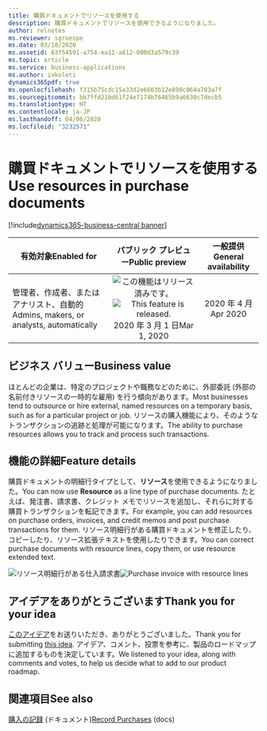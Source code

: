 ```yaml
---
title: 購買ドキュメントでリソースを使用する
description: 購買ドキュメントでリソースを使用できるようになりました。
author: relnotes
ms.reviewer: sgroespe
ms.date: 03/18/2020
ms.assetid: 63f54591-a754-ea11-a812-000d3a579c39
ms.topic: article
ms.service: business-applications
ms.author: ivkoleti
dynamics365pdf: true
ms.openlocfilehash: f315b75cdc15a33d2e6663b12e890c064a703a7f
ms.sourcegitcommit: bb7ffd21bd61f24e7174b76465b9a6630c7decb5
ms.translationtype: HT
ms.contentlocale: ja-JP
ms.lasthandoff: 04/06/2020
ms.locfileid: "3232571"
---
```

# <a name="use-resources-in-purchase-documents"></a><span data-ttu-id="cfff4-103">購買ドキュメントでリソースを使用する</span><span class="sxs-lookup"><span data-stu-id="cfff4-103">Use resources in purchase documents</span></span>
[!include[dynamics365-business-central banner](../includes/dynamics365-business-central.md)]

| <span data-ttu-id="cfff4-104">有効対象</span><span class="sxs-lookup"><span data-stu-id="cfff4-104">Enabled for</span></span>    |  <span data-ttu-id="cfff4-105">パブリック プレビュー</span><span class="sxs-lookup"><span data-stu-id="cfff4-105">Public preview</span></span> | <span data-ttu-id="cfff4-106">一般提供</span><span class="sxs-lookup"><span data-stu-id="cfff4-106">General availability</span></span> | 
| ---------- | :----------: |:----------: |
|<span data-ttu-id="cfff4-107">管理者、作成者、またはアナリスト、自動的</span><span class="sxs-lookup"><span data-stu-id="cfff4-107">Admins, makers, or analysts, automatically</span></span>|<span data-ttu-id="cfff4-108">![この機能はリリース済みです。](/dynamics365-release-plan/media/green-checkmark.png "この機能はリリース済みです。")</span><span class="sxs-lookup"><span data-stu-id="cfff4-108">![This feature is released.](/dynamics365-release-plan/media/green-checkmark.png "This feature is released.")</span></span> <span data-ttu-id="cfff4-109">2020 年 3 月 1 日</span><span class="sxs-lookup"><span data-stu-id="cfff4-109">Mar 1, 2020</span></span>| <span data-ttu-id="cfff4-110">2020 年 4 月</span><span class="sxs-lookup"><span data-stu-id="cfff4-110">Apr 2020</span></span>|


## <a name="business-value"></a><span data-ttu-id="cfff4-111">ビジネス バリュー</span><span class="sxs-lookup"><span data-stu-id="cfff4-111">Business value</span></span>
<!-- bv start -->
<span data-ttu-id="cfff4-112">ほとんどの企業は、特定のプロジェクトや職務などのために、外部委託 (外部の名前付きリソースの一時的な雇用) を行う傾向があります。</span><span class="sxs-lookup"><span data-stu-id="cfff4-112">Most businesses tend to outsource or hire external, named resources on a temporary basis, such as for a particular project or job.</span></span> <span data-ttu-id="cfff4-113">リソースの購入機能により、そのようなトランザクションの追跡と処理が可能になります。</span><span class="sxs-lookup"><span data-stu-id="cfff4-113">The ability to purchase resources allows you to track and process such transactions.</span></span>
<!-- bv end -->



## <a name="feature-details"></a><span data-ttu-id="cfff4-114">機能の詳細</span><span class="sxs-lookup"><span data-stu-id="cfff4-114">Feature details</span></span>
<!--feature detail start -->
<span data-ttu-id="cfff4-115">購買ドキュメントの明細行タイプとして、**リソース**を使用できるようになりました。</span><span class="sxs-lookup"><span data-stu-id="cfff4-115">You can now use **Resource** as a line type of purchase documents.</span></span> <span data-ttu-id="cfff4-116">たとえば、発注書、請求書、クレジット メモでリソースを追加し、それらに対する購買トランザクションを転記できます。</span><span class="sxs-lookup"><span data-stu-id="cfff4-116">For example, you can add resources on purchase orders, invoices, and credit memos and post purchase transactions for them.</span></span> <span data-ttu-id="cfff4-117">リソース明細行がある購買ドキュメントを修正したり、コピーしたり、リソース拡張テキストを使用したりできます。</span><span class="sxs-lookup"><span data-stu-id="cfff4-117">You can correct purchase documents with resource lines, copy them, or use resource extended text.</span></span>
<!--feature detail end -->

<span data-ttu-id="cfff4-118">![リソース明細行がある仕入請求書](media/purchase-resources.png "リソース明細行がある仕入請求書")</span><span class="sxs-lookup"><span data-stu-id="cfff4-118">![Purchase invoice with resource lines](media/purchase-resources.png "Purchase invoice with resource lines")</span></span>
<!-- Picture 1 -->








## <a name="thank-you-for-your-idea"></a><span data-ttu-id="cfff4-119">アイデアをありがとうございます</span><span class="sxs-lookup"><span data-stu-id="cfff4-119">Thank you for your idea</span></span>
<span data-ttu-id="cfff4-120">[このアイデア](https://experience.dynamics.com/ideas/idea/?ideaid=8f0d1558-61e3-e811-a140-0003ff68c593)をお送りいただき、ありがとうございました。</span><span class="sxs-lookup"><span data-stu-id="cfff4-120">Thank you for submitting [this idea](https://experience.dynamics.com/ideas/idea/?ideaid=8f0d1558-61e3-e811-a140-0003ff68c593).</span></span> <span data-ttu-id="cfff4-121">アイデア、コメント、投票を参考に、製品のロードマップに追加するものを決定しています。</span><span class="sxs-lookup"><span data-stu-id="cfff4-121">We listened to your idea, along with comments and votes, to help us decide what to add to our product roadmap.</span></span>

## <a name="see-also"></a><span data-ttu-id="cfff4-122">関連項目</span><span class="sxs-lookup"><span data-stu-id="cfff4-122">See also</span></span>


<!--docs start-->
<span data-ttu-id="cfff4-123">[購入の記録](https://docs.microsoft.com/dynamics365/business-central/purchasing-how-record-purchases) (ドキュメント)</span><span class="sxs-lookup"><span data-stu-id="cfff4-123">[Record Purchases](https://docs.microsoft.com/dynamics365/business-central/purchasing-how-record-purchases) (docs)</span></span>
<!--docs end-->

